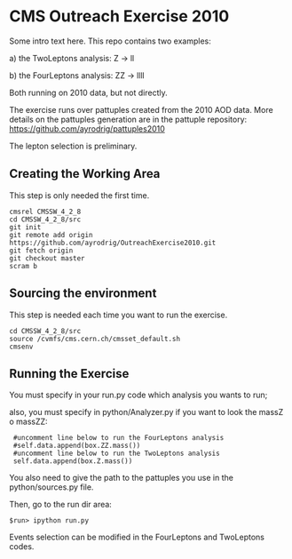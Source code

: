 # CMS Outreach Exercise 2010

Some intro text here. This repo contains two examples:

a) the TwoLeptons analysis: Z ->  ll

b) the FourLeptons analysis: ZZ -> llll

Both running on 2010 data, but not directly.

The exercise runs over pattuples created from the 2010 AOD data. 
More details on the pattuples generation are in the pattuple repository:
https://github.com/ayrodrig/pattuples2010

The lepton selection is preliminary.

## Creating the Working Area

This step is only needed the first time.

```
cmsrel CMSSW_4_2_8
cd CMSSW_4_2_8/src
git init
git remote add origin https://github.com/ayrodrig/OutreachExercise2010.git 
git fetch origin
git checkout master
scram b 
```

## Sourcing the environment 

This step is needed each time you want to run the exercise.

```
cd CMSSW_4_2_8/src
source /cvmfs/cms.cern.ch/cmsset_default.sh
cmsenv
```

## Running the Exercise

You must specify in your run.py code which analysis you wants to run; 

also, you must specify in python/Analyzer.py if you want to look the massZ o massZZ:

```
 #uncomment line below to run the FourLeptons analysis
 #self.data.append(box.ZZ.mass())
 #uncomment line below to run the TwoLeptons analysis
 self.data.append(box.Z.mass())
```

You also need to give the path to the pattuples you use in the python/sources.py file.
 
Then, go to the run dir area:

```
$run> ipython run.py
```

Events selection can be modified in the FourLeptons and TwoLeptons codes.


